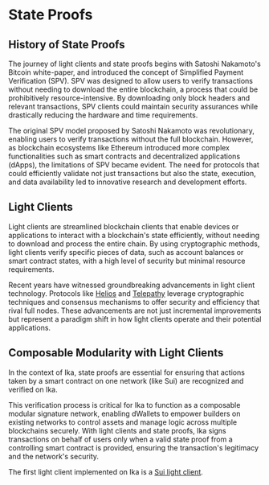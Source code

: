 # State Proofs

## History of State Proofs

The journey of light clients and state proofs begins with Satoshi Nakamoto's Bitcoin white-paper, and introduced the
concept of Simplified Payment Verification (SPV).
SPV was designed to allow users to verify transactions without needing to download the entire blockchain, a process that
could be prohibitively resource-intensive.
By downloading only block headers and relevant transactions, SPV clients could maintain security assurances while
drastically reducing the hardware and time requirements.

The original SPV model proposed by Satoshi Nakamoto was revolutionary, enabling users to verify transactions without the
full blockchain.
However, as blockchain ecosystems like Ethereum introduced more complex functionalities such as smart contracts and
decentralized applications (dApps), the limitations of SPV became evident.
The need for protocols that could efficiently validate not just transactions but also the state, execution, and data
availability led to innovative research and development efforts.

## Light Clients

Light clients are streamlined blockchain clients that enable devices or applications to interact with a blockchain's
state efficiently, without needing to download and process the entire chain.
By using cryptographic methods, light clients verify specific pieces of data, such as account balances or smart contract
states, with a high level of security but minimal resource requirements.

Recent years have witnessed groundbreaking advancements in light client technology.
Protocols like [Helios](https://github.com/a16z/helios) and [Telepathy](https://docs.telepathy.xyz/) leverage
cryptographic techniques and consensus mechanisms to offer security and efficiency that rival full nodes.
These advancements are not just incremental improvements but represent a paradigm shift in how light clients operate and
their potential applications.

## Composable Modularity with Light Clients

In the context of Ika, state proofs are essential for ensuring that actions taken by a smart contract on one network
(like Sui) are recognized and verified on Ika.

This verification process is critical for Ika to function as a composable modular signature network, enabling dWallets
to empower builders on existing networks to control assets and manage logic across multiple blockchains securely.
With light clients and state proofs, Ika signs transactions on behalf of users only when a valid state proof from a
controlling smart contract is provided, ensuring the transaction's legitimacy and the network's security.

The first light client implemented on Ika is a [Sui light client](../developers-guide/lightclients/sui-lightclient.md).
